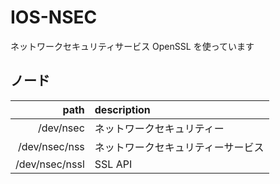 # IOS-NSEC
ネットワークセキュリティサービス
OpenSSL を使っています

## ノード
| path | description  |
| -: | :- |
|/dev/nsec|ネットワークセキュリティー|
|/dev/nsec/nss|ネットワークセキュリティーサービス|
|/dev/nsec/nssl|SSL API|